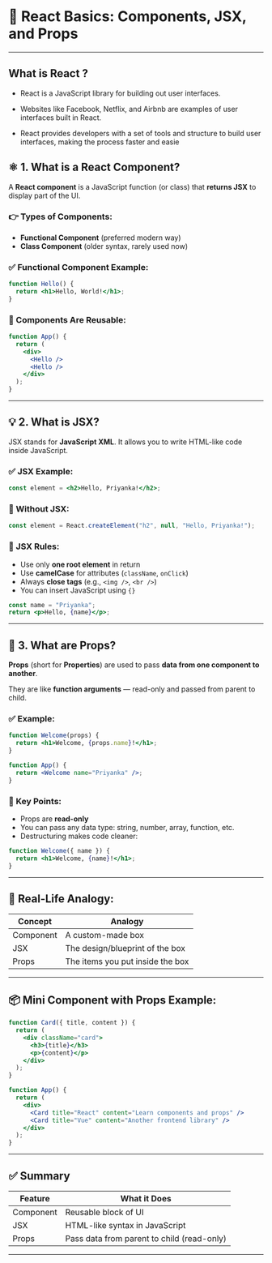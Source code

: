 
# 📘 React Basics: Components, JSX, and Props

---
## What is React ?

* React is a JavaScript library for building out user interfaces.

* Websites like Facebook, Netflix, and Airbnb are examples of user interfaces built in React.

* React provides developers with a set of tools and structure to build user interfaces, making the process faster and easie


## ⚛️ 1. What is a React Component?

A **React component** is a JavaScript function (or class) that **returns JSX** to display part of the UI.

### 👉 Types of Components:
- **Functional Component** (preferred modern way)
- **Class Component** (older syntax, rarely used now)

### ✅ Functional Component Example:
```jsx
function Hello() {
  return <h1>Hello, World!</h1>;
}
````

### 🔄 Components Are Reusable:

```jsx
function App() {
  return (
    <div>
      <Hello />
      <Hello />
    </div>
  );
}
```

---

## 💡 2. What is JSX?

JSX stands for **JavaScript XML**. It allows you to write HTML-like code inside JavaScript.

### ✅ JSX Example:

```jsx
const element = <h2>Hello, Priyanka!</h2>;
```

### 🚫 Without JSX:

```jsx
const element = React.createElement("h2", null, "Hello, Priyanka!");
```

### 🧠 JSX Rules:

* Use only **one root element** in return
* Use **camelCase** for attributes (`className`, `onClick`)
* Always **close tags** (e.g., `<img />`, `<br />`)
* You can insert JavaScript using `{}`

```jsx
const name = "Priyanka";
return <p>Hello, {name}</p>;
```

---

## 🎁 3. What are Props?

**Props** (short for **Properties**) are used to pass **data from one component to another**.

They are like **function arguments** — read-only and passed from parent to child.

### ✅ Example:

```jsx
function Welcome(props) {
  return <h1>Welcome, {props.name}!</h1>;
}

function App() {
  return <Welcome name="Priyanka" />;
}
```

### 🧠 Key Points:

* Props are **read-only**
* You can pass any data type: string, number, array, function, etc.
* Destructuring makes code cleaner:

```jsx
function Welcome({ name }) {
  return <h1>Welcome, {name}!</h1>;
}
```

---

## 🧪 Real-Life Analogy:

| Concept   | Analogy                          |
| --------- | -------------------------------- |
| Component | A custom-made box                |
| JSX       | The design/blueprint of the box  |
| Props     | The items you put inside the box |

---

## 📦 Mini Component with Props Example:

```jsx
function Card({ title, content }) {
  return (
    <div className="card">
      <h3>{title}</h3>
      <p>{content}</p>
    </div>
  );
}

function App() {
  return (
    <div>
      <Card title="React" content="Learn components and props" />
      <Card title="Vue" content="Another frontend library" />
    </div>
  );
}
```

---

## ✅ Summary

| Feature   | What it Does                               |
| --------- | ------------------------------------------ |
| Component | Reusable block of UI                       |
| JSX       | HTML-like syntax in JavaScript             |
| Props     | Pass data from parent to child (read-only) |

---


